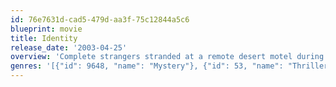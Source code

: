 ```yaml
---
id: 76e7631d-cad5-479d-aa3f-75c12844a5c6
blueprint: movie
title: Identity
release_date: '2003-04-25'
overview: 'Complete strangers stranded at a remote desert motel during a raging storm soon find themselves the target of a deranged murderer. As their numbers thin out, the travelers begin to turn on each other, as each tries to figure out who the killer is.'
genres: '[{"id": 9648, "name": "Mystery"}, {"id": 53, "name": "Thriller"}]'
---
```

